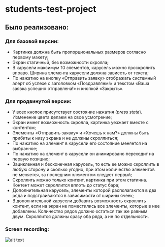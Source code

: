 # students-test-project

## Было реализовано:

### Для базовой версии:

- Картинка должна быть пропорциональных размеров согласно первому макету;
- Экран статичный, без возможности скролла;
- В карусели максимум 10 элементов, карусель можно проскролить вправо. Ширина элемента карусели должна зависеть от текста;
- По нажатию на кнопку «Отправить заявку» отображать системный алерт об успехе с заголовком «Поздравляем!» и текстом «Ваша заявка успешно отправлена!» и кнопкой «Закрыть».

### Для продвинутой версии:

- У всех кнопок присутствует состояние нажатия (*press state*). Изменение цвета делаем на свое усмотрение;
- Экран имеет возможность скролла, картинка уезжает вместе с контентом;
- Элементы «Отправить заявку» и «Хочешь к нам?» должны быть прибиты к низу экрана и не должны скроллиться;
- По нажатию на элемент в карусели его состояние меняется на выбранное;
- По нажатию на элемент в карусели он анимировано переходит на первую позицию;
- Зацикленная и бесконечная карусель, то есть ее можно скроллить в любую сторону и сколько угодно, при этом количество элементов не меняется, за последним элементом следует первый;
- Скроллить можно только контент, картинка при этом статична. Контент может скроллится вплоть до статус бара;
- Дополнительная карусель, элементы которой располагаются в два ряда и подстраиваются в зависимости от ширины ячеек;
- В дополнительной карусели добавить возможность скроллить контент, если на экран не поместились все элементы, которые в нее добавлены. Количество рядов должно остаться так же равным двум. Скроллится должны сразу оба ряда, а не по отдельности.

### Screen recording:
![alt text](https://github.com/molexey/students-test-project/blob/main/Simulator%20Screen%20Recording%20-%20iPhone%2014%20Pro%20-%202023-02-13%20at%2000.00.49.gif)
